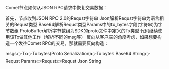 Comet节点如何从JSON RPC请求中恢复交易数据：

首先，节点收到JSON RPC 2.0的Requst字符串
Json解析Requst字符串为语言相关的Requst类型
Base64解析Requst类型Params中的tx_bytes字段(字符串)为字节数组
ProtoBuffer解析字节数组为SDK的proto文件中定义的Tx类型
代码继续使用该Tx做其他工作（解析不同的msg等）
反向从客户端的角度考虑，如果想要构造一个发往Comet RPC的交易，那就需要反向构造：

msgs👉Tx👉Tx bytes(Proto Serialization)👉Tx bytes Base64 String👉Requst Params👉Requst👉Requst Json String